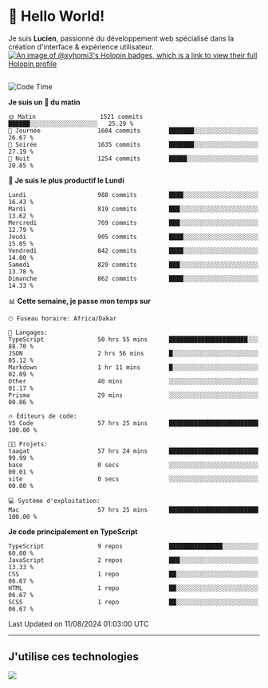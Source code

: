 # 👋 Hello World!

Je suis **Lucien**, passionné du développement web spécialisé dans la création d'interface & expérience utilisateur.
[![An image of @xyhomi3's Holopin badges, which is a link to view their full Holopin profile](https://holopin.me/xyhomi3)](https://holopin.io/@xyhomi3)

##

<!--START_SECTION:waka-->
![Code Time](http://img.shields.io/badge/Code%20Time-1%2C742%20hrs%2047%20mins-blue)

**Je suis un 🐤 du matin** 

```text
🌞 Matin                  1521 commits        ██████░░░░░░░░░░░░░░░░░░░   25.29 % 
🌆 Journée                1604 commits        ███████░░░░░░░░░░░░░░░░░░   26.67 % 
🌃 Soirée                 1635 commits        ███████░░░░░░░░░░░░░░░░░░   27.19 % 
🌙 Nuit                   1254 commits        █████░░░░░░░░░░░░░░░░░░░░   20.85 % 
```
📅 **Je suis le plus productif le Lundi** 

```text
Lundi                    988 commits         ████░░░░░░░░░░░░░░░░░░░░░   16.43 % 
Mardi                    819 commits         ███░░░░░░░░░░░░░░░░░░░░░░   13.62 % 
Mercredi                 769 commits         ███░░░░░░░░░░░░░░░░░░░░░░   12.79 % 
Jeudi                    905 commits         ████░░░░░░░░░░░░░░░░░░░░░   15.05 % 
Vendredi                 842 commits         ████░░░░░░░░░░░░░░░░░░░░░   14.00 % 
Samedi                   829 commits         ███░░░░░░░░░░░░░░░░░░░░░░   13.78 % 
Dimanche                 862 commits         ████░░░░░░░░░░░░░░░░░░░░░   14.33 % 
```


📊 **Cette semaine, je passe mon temps sur** 

```text
🕑︎ Fuseau horaire: Africa/Dakar

💬 Langages: 
TypeScript               50 hrs 55 mins      ██████████████████████░░░   88.70 % 
JSON                     2 hrs 56 mins       █░░░░░░░░░░░░░░░░░░░░░░░░   05.12 % 
Markdown                 1 hr 11 mins        █░░░░░░░░░░░░░░░░░░░░░░░░   02.09 % 
Other                    40 mins             ░░░░░░░░░░░░░░░░░░░░░░░░░   01.17 % 
Prisma                   29 mins             ░░░░░░░░░░░░░░░░░░░░░░░░░   00.86 % 

🔥 Éditeurs de code: 
VS Code                  57 hrs 25 mins      █████████████████████████   100.00 % 

🐱‍💻 Projets: 
taagat                   57 hrs 24 mins      █████████████████████████   99.99 % 
base                     0 secs              ░░░░░░░░░░░░░░░░░░░░░░░░░   00.01 % 
site                     0 secs              ░░░░░░░░░░░░░░░░░░░░░░░░░   00.00 % 

💻 Système d'exploitation: 
Mac                      57 hrs 25 mins      █████████████████████████   100.00 % 
```

**Je code principalement en TypeScript** 

```text
TypeScript               9 repos             ███████████████░░░░░░░░░░   60.00 % 
JavaScript               2 repos             ███░░░░░░░░░░░░░░░░░░░░░░   13.33 % 
CSS                      1 repo              ██░░░░░░░░░░░░░░░░░░░░░░░   06.67 % 
HTML                     1 repo              ██░░░░░░░░░░░░░░░░░░░░░░░   06.67 % 
SCSS                     1 repo              ██░░░░░░░░░░░░░░░░░░░░░░░   06.67 % 
```




 Last Updated on 11/08/2024 01:03:00 UTC
<!--END_SECTION:waka-->
---

## J'utilise ces technologies

<p align="left">
  <a href="https://skillicons.dev">
    <img src="https://skillicons.dev/icons?i=ts,js,md,scss,tailwind,react,docker,express,astro,vite,nextjs,vercel,figma,ableton" />
  </a>
</p>

